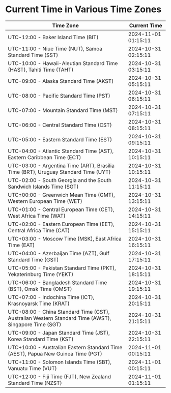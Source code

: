# Current Time in Various Time Zones

| Time Zone | Current Time |
|-----------|--------------|
| UTC-12:00 - Baker Island Time (BIT) | 2024-11-01 01:15:11 |
| UTC-11:00 - Niue Time (NUT), Samoa Standard Time (SST) | 2024-10-31 02:15:11 |
| UTC-10:00 - Hawaii-Aleutian Standard Time (HAST), Tahiti Time (TAHT) | 2024-10-31 03:15:11 |
| UTC-09:00 - Alaska Standard Time (AKST) | 2024-10-31 05:15:11 |
| UTC-08:00 - Pacific Standard Time (PST) | 2024-10-31 06:15:11 |
| UTC-07:00 - Mountain Standard Time (MST) | 2024-10-31 07:15:11 |
| UTC-06:00 - Central Standard Time (CST) | 2024-10-31 08:15:11 |
| UTC-05:00 - Eastern Standard Time (EST) | 2024-10-31 09:15:11 |
| UTC-04:00 - Atlantic Standard Time (AST), Eastern Caribbean Time (ECT) | 2024-10-31 10:15:11 |
| UTC-03:00 - Argentina Time (ART), Brasília Time (BRT), Uruguay Standard Time (UYT) | 2024-10-31 10:15:11 |
| UTC-02:00 - South Georgia and the South Sandwich Islands Time (SGT) | 2024-10-31 11:15:11 |
| UTC±00:00 - Greenwich Mean Time (GMT), Western European Time (WET) | 2024-10-31 13:15:11 |
| UTC+01:00 - Central European Time (CET), West Africa Time (WAT) | 2024-10-31 14:15:11 |
| UTC+02:00 - Eastern European Time (EET), Central Africa Time (CAT) | 2024-10-31 15:15:11 |
| UTC+03:00 - Moscow Time (MSK), East Africa Time (EAT) | 2024-10-31 16:15:11 |
| UTC+04:00 - Azerbaijan Time (AZT), Gulf Standard Time (GST) | 2024-10-31 17:15:11 |
| UTC+05:00 - Pakistan Standard Time (PKT), Yekaterinburg Time (YEKT) | 2024-10-31 18:15:11 |
| UTC+06:00 - Bangladesh Standard Time (BST), Omsk Time (OMST) | 2024-10-31 19:15:11 |
| UTC+07:00 - Indochina Time (ICT), Krasnoyarsk Time (KRAT) | 2024-10-31 20:15:11 |
| UTC+08:00 - China Standard Time (CST), Australian Western Standard Time (AWST), Singapore Time (SGT) | 2024-10-31 21:15:11 |
| UTC+09:00 - Japan Standard Time (JST), Korea Standard Time (KST) | 2024-10-31 22:15:11 |
| UTC+10:00 - Australian Eastern Standard Time (AEST), Papua New Guinea Time (PGT) | 2024-11-01 00:15:11 |
| UTC+11:00 - Solomon Islands Time (SBT), Vanuatu Time (VUT) | 2024-11-01 00:15:11 |
| UTC+12:00 - Fiji Time (FJT), New Zealand Standard Time (NZST) | 2024-11-01 01:15:11 |
